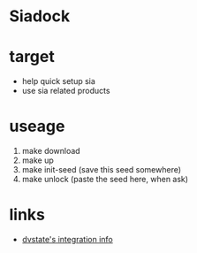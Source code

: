 # Siadock


# target

* help quick setup sia
* use sia related products


# useage

1. make download
2. make up
3. make init-seed (save this seed somewhere)
4. make unlock (paste the seed here, when ask)

# links

* [dvstate's integration info](https://github.com/dvstate/minio/tree/master)